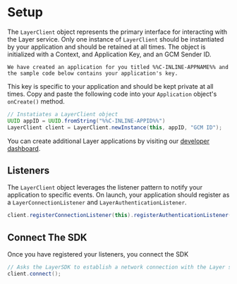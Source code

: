 # Setup

The `LayerClient` object represents the primary interface for interacting with the Layer service. Only one instance of `LayerClient` should be instantiated by your application and should be retained at all times. The object is initialized with a Context, and Application Key, and an GCM Sender ID.

```emphasis
We have created an application for you titled %%C-INLINE-APPNAME%% and the sample code below contains your application's key.
```

This key is specific to your application and should be kept private at all times. Copy and paste the following code into your `Application` object's `onCreate()` method.

```java
// Instatiates a LayerClient object
UUID appID = UUID.fromString("%%C-INLINE-APPID%%")
LayerClient client = LayerClient.newInstance(this, appID, "GCM ID");
```

You can create additional Layer applications by visiting our [developer dashboard](/dashboard/project/new).

## Listeners
The `LayerClient` object leverages the listener pattern to notify your application to specific events. On launch, your application should register as a `LayerConnectionListener` and `LayerAuthenticationListener`.

```java
client.registerConnectionListener(this).registerAuthenticationListener(this);
```

## Connect The SDK
Once you have registered your listeners, you connect the SDK

```java
// Asks the LayerSDK to establish a network connection with the Layer service
client.connect();
```
